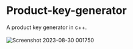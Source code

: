 # Product-key-generator
A product key generator in c++. <br/>
 <br/>
 ![Screenshot 2023-08-30 001750](https://github.com/code-grow/Product-key-generator/assets/57804478/53ad7f1b-7653-49c6-8c84-27101ab90084)
 <br/>
  <br/>
